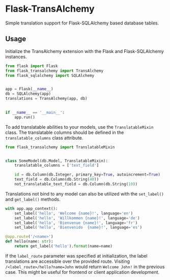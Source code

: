 # Flask-TransAlchemy

Simple translation support for Flask-SQLAlchemy based database tables.

## Usage
Initialize the TransAlchemy extension with the Flask and Flask-SQLAlchemy 
instances. 
```python
from flask import Flask
from flask_transalchemy import TransAlchemy
from flask_sqlalchemy import SQLAlchemy


app = Flask(__name__)
db = SQLAlchemy(app)
translations = TransAlchemy(app, db)
    

if __name__ == '__main__':
    app.run()
```
To add translatable abilities to your models, use the 
`TranslatableMixin` class. The translatable columns should be defined in the 
`translatable_columns` class attribute.
```python
from flask_transalchemy import TranslatableMixin


class SomeModel(db.Model, TranslatableMixin):
    translatable_columns = ['text_field']

    id = db.Column(db.Integer, primary_key=True, autoincrement=True)
    text_field = db.Column(db.String(40))
    not_translatable_text_field = db.Column(db.String(10))
```
Translations not bind to any model can also be utilized with the `set_label()`
and `get_label()` methods.
```python
with app.app_context():
    set_label('hello', 'Welcome {name}!', language='en')
    set_label('hello', 'Willkommen {name}!', language='de')
    set_label('hello', 'Bienvenue {name}!', language='fr')
    set_label('hello', 'Bienvenido  {name}!', language='es')

@app.route('/<name>')
def hello(name: str):
    return get_label('hello').format(name=name)
```
If the `label_route` parameter was specified at initialization, the label 
translations are accessible over the provided route. Visiting 
`/<label_route>/hello?name=John` would return `Welcome John!` in the previous 
case. This might be useful for frontend or client application development.